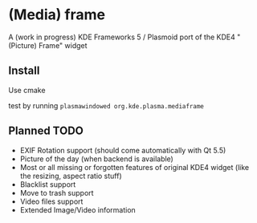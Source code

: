 # (Media) frame
A (work in progress) KDE Frameworks 5 / Plasmoid port of the KDE4 "(Picture) Frame" widget

## Install
Use cmake

test by running `plasmawindowed org.kde.plasma.mediaframe`

## Planned TODO
* EXIF Rotation support (should come automatically with Qt 5.5)
* Picture of the day (when backend is available)
* Most or all missing or forgotten features of original KDE4 widget (like the resizing, aspect ratio stuff)
* Blacklist support
* Move to trash support
* Video files support
* Extended Image/Video information
